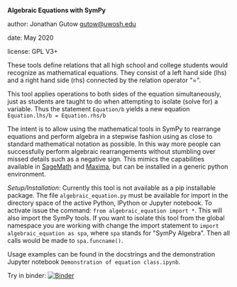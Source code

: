 __Algebraic Equations with SymPy__

author: Jonathan Gutow <gutow@uwosh.edu>

date: May 2020

license: GPL V3+

These tools define relations that all high school and college students would recognize as mathematical equations. 
They consist of a left hand side (lhs) and a right hand side (rhs) connected by the relation operator "=".

This tool applies operations to both sides of the equation simultaneously, just as students are taught to do when 
attempting to isolate (solve for) a variable. Thus the statement `Equation/b` yields a new equation `Equation.lhs/b = Equation.rhs/b`

The intent is to allow using the mathematical tools in SymPy to rearrange equations and perform algebra
in a stepwise fashion using as close to standard mathematical notation as 
possible. In this way more people can successfully perform 
algebraic rearrangements without stumbling
over missed details such as a negative sign. This mimics the capabilities available in [SageMath](https://www.sagemath.org/) 
and [Maxima](http://maxima.sourceforge.net/), but can be installed in a generic python environment.

_Setup/Installation_: Currently this tool is not available as a pip installable package. The file `algebraic_equation.py`
must be available for import in the directory space of the active Python, IPython or Jupyter notebook. To activate issue
the command: `from algebraic_equation import *`. This will also import the SymPy tools. If you want to isolate this tool
from the global namespace you are working with change the import statement to `import algebraic_equation as spa`, where 
`spa` stands for "SymPy Algebra". Then all calls would be made to `spa.funcname()`.

Usage examples can be found in the docstrings and the demonstration Jupyter 
notebook `Demonstration of equation class.ipynb`. 

Try in binder: [![Binder](https://mybinder.org/badge_logo.svg)](https://mybinder.org/v2/gh/gutow/Algebra_with_Sympy.git/master)